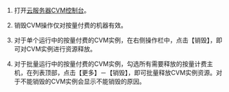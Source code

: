 1. 打开[云服务器CVM控制台]( https://console.qcloud.com/cvm/)。

2. 销毁CVM操作仅对按量付费的机器有效。

3. 对于单个运行中的按量付费的CVM实例，在右侧操作栏中，点击【销毁】，即可对CVM实例进行资源释放。

4. 对于批量运行中的按量付费的CVM实例，勾选所有需要释放的按量计费主机，在列表顶部，点击【更多】－【销毁】，即可批量释放CVM实例资源。对于不能销毁的CVM实例会显示不能销毁的原因。
